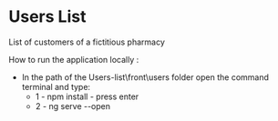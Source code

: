 # Users List
 List of customers of a fictitious pharmacy
 
 
 How to run the application locally :
   - In the path of the Users-list\front\users folder open the command terminal and type:
     * 1 - npm install - press enter
     * 2 - ng serve --open
  
